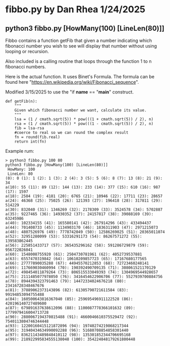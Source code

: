 # fibbo.py by Dan Rhea 1/24/2025

## python3 fibbo.py [HowMany(100) [LineLen(80)]]

Fibbo contains a function getFib that given a number indicating which
fibonacci number you wish to see will display that number without using 
looping or recursion.

Also included is a calling routine that loops through the
function 1 to n fibonacci numbers.

Here is the actual function. It uses Binet's Formula. The formula can be found here "https://en.wikipedia.org/wiki/Fibonacci_sequence".

Modified 3/15/2025 to use the "if __name__ == "__main__" construct.


```python3
def getFib(n):
    """
    Given which fibonacci number we want, calculate its value.
    """
    lsa = (1 / cmath.sqrt(5)) * pow(((1 + cmath.sqrt(5)) / 2), n)
    rsa = (1 / cmath.sqrt(5)) * pow(((1 - cmath.sqrt(5)) / 2), n)
    fib = lsa-rsa
    #coerce to real so we can round the complex result
    fn = round(fib.real)
    return int(fn)
```

Example rum:

```text
> python3 fibbo.py 100 80
python3 fibbo.py [HowMany(100) [LineLen(80)]]
 HowMany: 100
 LineLen: 80
(0): 0 (1): 1 (2): 1 (3): 2 (4): 3 (5): 5 (6): 8 (7): 13 (8): 21 (9): 34 
a(10): 55 (11): 89 (12): 144 (13): 233 (14): 377 (15): 610 (16): 987 (17): 1597 
a(18): 2584 (19): 4181 (20): 6765 (21): 10946 (22): 17711 (23): 28657 
a(24): 46368 (25): 75025 (26): 121393 (27): 196418 (28): 317811 (29): 514229 
a(30): 832040 (31): 1346269 (32): 2178309 (33): 3524578 (34): 5702887 
a(35): 9227465 (36): 14930352 (37): 24157817 (38): 39088169 (39): 63245986 
a(40): 102334155 (41): 165580141 (42): 267914296 (43): 433494437 
a(44): 701408733 (45): 1134903170 (46): 1836311903 (47): 2971215073 
a(48): 4807526976 (49): 7778742049 (50): 12586269025 (51): 20365011074 
a(52): 32951280099 (53): 53316291173 (54): 86267571272 (55): 139583862445 
a(56): 225851433717 (57): 365435296162 (58): 591286729879 (59): 956722026041 
a(60): 1548008755920 (61): 2504730781961 (62): 4052739537881 
a(63): 6557470319842 (64): 10610209857723 (65): 17167680177565 
a(66): 27777890035288 (67): 44945570212853 (68): 72723460248141 
a(69): 117669030460994 (70): 190392490709135 (71): 308061521170129 
a(72): 498454011879264 (73): 806515533049393 (74): 1304969544928657 
a(75): 2111485077978050 (76): 3416454622906706 (77): 5527939700884756 
a(78): 8944394323791463 (79): 14472334024676218 (80): 23416728348467676 
a(81): 37889062373143896 (82): 61305790721611584 (83): 99194853094755488 
a(84): 160500643816367040 (85): 259695496911122528 (86): 420196140727489600 
a(87): 679891637638612096 (88): 1100087778366101632 (89): 1779979416004713728 
a(90): 2880067194370815488 (91): 4660046610375529472 (92): 7540113804746344448 
a(93): 12200160415121872896 (94): 19740274219868217344 
a(95): 31940434634990092288 (96): 51680708854858301440 
a(97): 83621143489848410112 (98): 135301852344706695168 
a(99): 218922995834555138048 (100): 354224848179261800448 
```